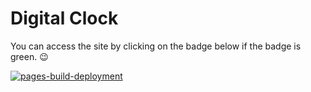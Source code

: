 # Digital Clock

You can access the site by clicking on the badge below if the badge is green. 😉

[![pages-build-deployment](https://github.com/visnowden/digital_clock/actions/workflows/pages/pages-build-deployment/badge.svg)](https://visnowden.github.io/digital_clock/)
